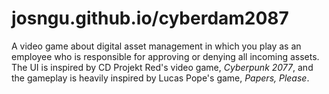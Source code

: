 # josngu.github.io/cyberdam2087

A video game about digital asset management in which you play as an employee who is responsible for approving or denying all incoming assets. The UI is inspired by CD Projekt Red's video game, <i>Cyberpunk 2077</i>, and the gameplay is heavily inspired by Lucas Pope's game, <i>Papers, Please</i>.
